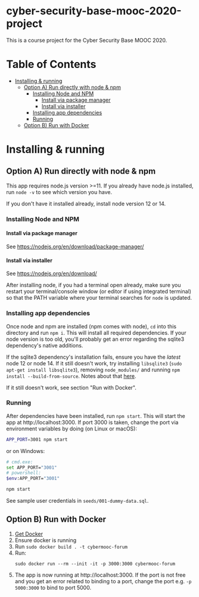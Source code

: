 # cyber-security-base-mooc-2020-project

This is a course project for the Cyber Security Base MOOC 2020.

# Table of Contents

- [Installing & running](#installing---running)
  * [Option A) Run directly with node & npm](#option-a--run-directly-with-node---npm)
    + [Installing Node and NPM](#installing-node-and-npm)
      - [Install via package manager](#install-via-package-manager)
      - [Install via installer](#install-via-installer)
    + [Installing app dependencies](#installing-app-dependencies)
    + [Running](#running)
  * [Option B) Run with Docker](#option-b--run-with-docker)

# Installing & running

## Option A) Run directly with node & npm

This app requires node.js version >=11. If you already have node.js installed, run `node -v` to see which version you have.

If you don't have it installed already, install node version 12 or 14.

### Installing Node and NPM

#### Install via package manager

See https://nodejs.org/en/download/package-manager/

#### Install via installer

See https://nodejs.org/en/download/

After installing node, if you had a terminal open already, make sure you restart your terminal/console window (or editor if using integrated terminal) so that the PATH variable where your terminal searches for `node` is updated.

### Installing app dependencies

Once node and npm are installed (npm comes with node), `cd` into this directory and run `npm i`. This will install all required dependencies. If your node version is too old, you'll probably get an error regarding the sqlite3 dependency's native additions.

If the sqlite3 dependency's installation fails, ensure you have the *latest* node 12 or node 14. If it still doesn't work, try installing `libsqlite3` (`sudo apt-get install libsqlite3`), removing `node_modules/` and running `npm install --build-from-source`. Notes about that [here](https://www.npmjs.com/package/sqlite3#source-install).

If it still doesn't work, see section "Run with Docker".

### Running

After dependencies have been installed, run `npm start`. This will start the app at http://localhost:3000. If port 3000 is taken, change the port via environment variables by doing (on Linux or macOS):

```sh
APP_PORT=3001 npm start
```

or on Windows:

```sh
# cmd.exe:
set APP_PORT="3001"
# powershell:
$env:APP_PORT="3001"

npm start
```



See sample user credentials in `seeds/001-dummy-data.sql`.

## Option B) Run with Docker

1. [Get Docker](https://docs.docker.com/get-docker/)
2. Ensure docker is running
3. Run `sudo docker build . -t cybermooc-forum`
4. Run:
    ```
    sudo docker run --rm --init -it -p 3000:3000 cybermooc-forum
    ```
5. The app is now running at http://localhost:3000. If the port is not free and you get an error related to binding to a port, change the port e.g. `-p 5000:3000` to bind to port 5000.